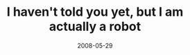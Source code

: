 ---
layout: base.njk
title : 'I haven&#39;t told you yet, but I am actually a robot' 
view_title : 'I haven&#39;t told you yet, but I am actually a robot' 
year : '2008' 
date : '2008-05-29' 
img_file : '/drawing/ihaventtoldyouyetbutiamactuallyarobot.jpg' 
html_file : 'ihaventtoldyouyetbutiamactuallyarobot' 
next_html : 'whatwerewethinking.html' 
year_order : '227' 
permalink : "title/{{html_file}}.html"
---